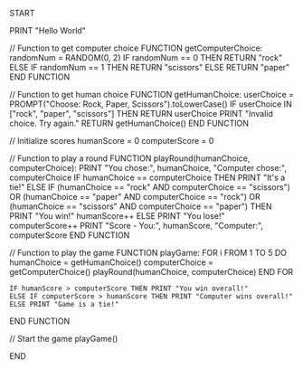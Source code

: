 START

PRINT "Hello World"

// Function to get computer choice
FUNCTION getComputerChoice:
    randomNum = RANDOM(0, 2)
    IF randomNum == 0 THEN RETURN "rock"
    ELSE IF randomNum == 1 THEN RETURN "scissors"
    ELSE RETURN "paper"
END FUNCTION

// Function to get human choice
FUNCTION getHumanChoice:
    userChoice = PROMPT("Choose: Rock, Paper, Scissors").toLowerCase()
    IF userChoice IN ["rock", "paper", "scissors"] THEN RETURN userChoice
    PRINT "Invalid choice. Try again."
    RETURN getHumanChoice()
END FUNCTION

// Initialize scores
humanScore = 0
computerScore = 0

// Function to play a round
FUNCTION playRound(humanChoice, computerChoice):
    PRINT "You chose:", humanChoice, "Computer chose:", computerChoice
    IF humanChoice == computerChoice THEN PRINT "It's a tie!"
    ELSE IF (humanChoice == "rock" AND computerChoice == "scissors") OR 
             (humanChoice == "paper" AND computerChoice == "rock") OR 
             (humanChoice == "scissors" AND computerChoice == "paper") THEN
        PRINT "You win!"
        humanScore++
    ELSE
        PRINT "You lose!"
        computerScore++
    PRINT "Score - You:", humanScore, "Computer:", computerScore
END FUNCTION

// Function to play the game
FUNCTION playGame:
    FOR i FROM 1 TO 5 DO
        humanChoice = getHumanChoice()
        computerChoice = getComputerChoice()
        playRound(humanChoice, computerChoice)
    END FOR

    IF humanScore > computerScore THEN PRINT "You win overall!"
    ELSE IF computerScore > humanScore THEN PRINT "Computer wins overall!"
    ELSE PRINT "Game is a tie!"
END FUNCTION

// Start the game
playGame()

END
